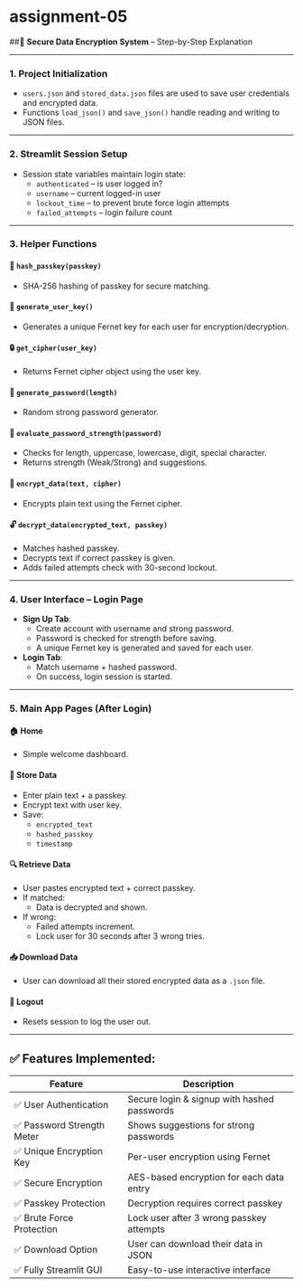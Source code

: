# assignment-05
##🔐 **Secure Data Encryption System** – Step-by-Step Explanation

---

### **1. Project Initialization**
- `users.json` and `stored_data.json` files are used to save user credentials and encrypted data.
- Functions `load_json()` and `save_json()` handle reading and writing to JSON files.

---

### **2. Streamlit Session Setup**
- Session state variables maintain login state:
  - `authenticated` – is user logged in?
  - `username` – current logged-in user
  - `lockout_time` – to prevent brute force login attempts
  - `failed_attempts` – login failure count

---

### **3. Helper Functions**

#### 🔐 `hash_passkey(passkey)`
- SHA-256 hashing of passkey for secure matching.

#### 🔑 `generate_user_key()`
- Generates a unique Fernet key for each user for encryption/decryption.

#### 🔒 `get_cipher(user_key)`
- Returns Fernet cipher object using the user key.

#### 🔢 `generate_password(length)`
- Random strong password generator.

#### 💪 `evaluate_password_strength(password)`
- Checks for length, uppercase, lowercase, digit, special character.
- Returns strength (Weak/Strong) and suggestions.

#### 🔐 `encrypt_data(text, cipher)`
- Encrypts plain text using the Fernet cipher.

#### 🔓 `decrypt_data(encrypted_text, passkey)`
- Matches hashed passkey.
- Decrypts text if correct passkey is given.
- Adds failed attempts check with 30-second lockout.

---

### **4. User Interface – Login Page**
- **Sign Up Tab**:
  - Create account with username and strong password.
  - Password is checked for strength before saving.
  - A unique Fernet key is generated and saved for each user.
- **Login Tab**:
  - Match username + hashed password.
  - On success, login session is started.

---

### **5. Main App Pages (After Login)**

#### 🏠 **Home**
- Simple welcome dashboard.

#### 📂 **Store Data**
- Enter plain text + a passkey.
- Encrypt text with user key.
- Save:
  - `encrypted_text`
  - `hashed_passkey`
  - `timestamp`

#### 🔍 **Retrieve Data**
- User pastes encrypted text + correct passkey.
- If matched:
  - Data is decrypted and shown.
- If wrong:
  - Failed attempts increment.
  - Lock user for 30 seconds after 3 wrong tries.

#### 📥 **Download Data**
- User can download all their stored encrypted data as a `.json` file.

#### 🚪 **Logout**
- Resets session to log the user out.

---

## ✅ Features Implemented:
| Feature | Description |
|--------|-------------|
| ✅ User Authentication                    | Secure login & signup with hashed passwords |
| ✅ Password Strength Meter                | Shows suggestions for strong passwords |
| ✅ Unique Encryption Key                  | Per-user encryption using Fernet |
| ✅ Secure Encryption                      | AES-based encryption for each data entry |
| ✅ Passkey Protection                     | Decryption requires correct passkey |
| ✅ Brute Force Protection                 | Lock user after 3 wrong passkey attempts |
| ✅ Download Option                        | User can download their data in JSON |
| ✅ Fully Streamlit GUI | Easy-to-use interactive interface |

